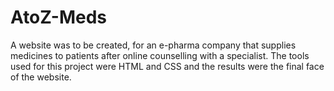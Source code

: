 # AtoZ-Meds
A website was to be created, for an e-pharma company that supplies medicines to patients after online counselling with a specialist. The tools used for this project were HTML and CSS and the results were the final face of the website.
